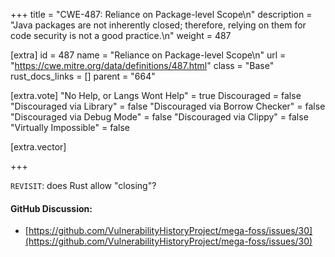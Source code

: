 +++
title = "CWE-487: Reliance on Package-level Scope\n"
description = "Java packages are not inherently closed; therefore, relying on them for code security is not a good practice.\n"
weight = 487

[extra]
id = 487
name = "Reliance on Package-level Scope\n"
url = "https://cwe.mitre.org/data/definitions/487.html"
class = "Base"
rust_docs_links = []
parent = "664"

[extra.vote]
"No Help, or Langs Wont Help" = true
Discouraged = false
"Discouraged via Library" = false
"Discouraged via Borrow Checker" = false
"Discouraged via Debug Mode" = false
"Discouraged via Clippy" = false
"Virtually Impossible" = false

[extra.vector]

+++

`REVISIT`: does Rust allow "closing"?

#### GitHub Discussion:
- [https://github.com/VulnerabilityHistoryProject/mega-foss/issues/30](https://github.com/VulnerabilityHistoryProject/mega-foss/issues/30)